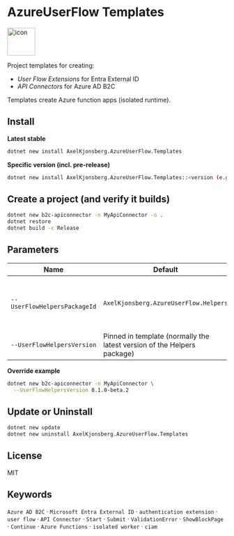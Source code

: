 # AzureUserFlow Templates

<img src="icon.png" alt="icon" height="64" width="64">

Project templates for creating:
* *User Flow Extensions* for Entra External ID
* *API Connectors* for Azure AD B2C

Templates create Azure function apps (isolated runtime).

## Install

**Latest stable**

```bash
dotnet new install AxelKjonsberg.AzureUserFlow.Templates
```

**Specific version (incl. pre-release)**

```bash
dotnet new install AxelKjonsberg.AzureUserFlow.Templates::<version (e.g.1.0.0)>
```

## Create a project (and verify it builds)

```bash
dotnet new b2c-apiconnector -n MyApiConnector -o .
dotnet restore
dotnet build -c Release
```

## Parameters

| Name                         | Default                                                                 | Purpose                                  |
| ---------------------------- |-------------------------------------------------------------------------| ---------------------------------------- |
| `--UserFlowHelpersPackageId` | `AxelKjonsberg.AzureUserFlow.Helpers`                                   | NuGet package ID for the helpers library |
| `--UserFlowHelpersVersion`   | Pinned in template (normally the latest version of the Helpers package) | Helpers package version                  |

**Override example**

```bash
dotnet new b2c-apiconnector -n MyApiConnector \
  --UserFlowHelpersVersion 0.1.0-beta.2
```

## Update or Uninstall

```bash
dotnet new update
dotnet new uninstall AxelKjonsberg.AzureUserFlow.Templates
```

## License

MIT

## Keywords

`Azure AD B2C` · `Microsoft Entra External ID` · `authentication extension` · `user flow` · `API Connector` ·
`Start` · `Submit` · `ValidationError` · `ShowBlockPage` · `Continue` · `Azure Functions` · `isolated worker` ·
`ciam`
